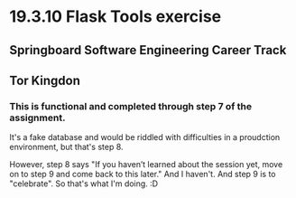 # 19.3.10 Flask Tools exercise
## Springboard Software Engineering Career Track
## Tor Kingdon

### This is functional and completed through step 7 of the assignment.
It's a fake database and would be riddled with difficulties in a proudction environment, but that's step 8.

However, step 8 says "If you haven’t learned about the session yet, move on to step 9 and come back to this later." And I haven't. And step 9 is to "celebrate". So that's what I'm doing. :D
 
